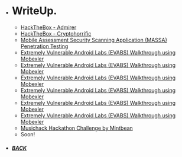 *  # WriteUp.

   - [HackTheBox - Admirer](https://github.com/Hackplayers/hackthebox-writeups/blob/master/machines/Admirer/HTB-Admirer_AE13.pdf)
   - [HackTheBox - Cryptohorrific](https://github.com/Ap0k4L1p5/hackthebox-writeups/blob/master/challenges/mobile/HTB-Cryptohorrific_AE13.pdf)
   - [Mobile Assessment Security Scanning Application (MASSA) Penetration Testing](/ms.html)
   - [Extremely Vulnerable Android Labs (EVABS) Walkthrough using Mobexler](Ap0k4L1p5/Ap0k4L1p5.github.io/blob/master/_content/EVABS_walkthrough_AE13.pdf)
   - [Extremely Vulnerable Android Labs (EVABS) Walkthrough using Mobexler](Ap0k4L1p5/Ap0k4L1p5.github.io/_content/EVABS_walkthrough_AE13.pdf)
   - [Extremely Vulnerable Android Labs (EVABS) Walkthrough using Mobexler](https://Ap0k4L1p5/Ap0k4L1p5.github.io/blob/master/_content/EVABS_walkthrough_AE13.pdf)
   - [Extremely Vulnerable Android Labs (EVABS) Walkthrough using Mobexler](https://Ap0k4L1p5/Ap0k4L1p5.github.io/_content/EVABS_walkthrough_AE13.pdf)
   - [Extremely Vulnerable Android Labs (EVABS) Walkthrough using Mobexler](https://raw.githubusercontent.com/Ap0k4L1p5/Ap0k4L1p5.github.io/blob/master/_content/EVABS_walkthrough_AE13.pdf)
   - [Extremely Vulnerable Android Labs (EVABS) Walkthrough using Mobexler](https://raw.githubusercontent.com/Ap0k4L1p5/Ap0k4L1p5.github.io/_content/EVABS_walkthrough_AE13.pdf)
   - [Musichack Hackathon Challenge by Mintbean](/content/pages/musichack/index.html)
   - Soon!
*  ##### [BACK](/index.html "Back to Homepage")
